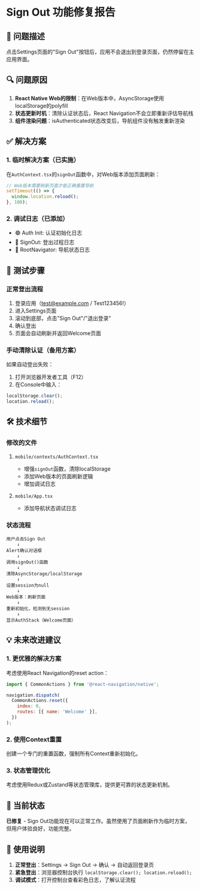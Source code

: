 # Sign Out 功能修复报告

## 🐛 问题描述
点击Settings页面的"Sign Out"按钮后，应用不会退出到登录页面，仍然停留在主应用界面。

## 🔍 问题原因
1. **React Native Web的限制**：在Web版本中，AsyncStorage使用localStorage的polyfill
2. **状态更新时机**：清除认证状态后，React Navigation不会立即重新评估导航栈
3. **组件渲染问题**：isAuthenticated状态改变后，导航组件没有触发重新渲染

## ✅ 解决方案

### 1. 临时解决方案（已实施）
在`AuthContext.tsx`的`signOut`函数中，对Web版本添加页面刷新：

```javascript
// Web版本需要刷新页面才能正确重置导航
setTimeout(() => {
  window.location.reload();
}, 100);
```

### 2. 调试日志（已添加）
- 🟢 Auth Init: 认证初始化日志
- 🔴 SignOut: 登出过程日志
- 🔵 RootNavigator: 导航状态日志

## 📱 测试步骤

### 正常登出流程
1. 登录应用（test@example.com / Test123456!）
2. 进入Settings页面
3. 滚动到底部，点击"Sign Out"/"退出登录"
4. 确认登出
5. 页面会自动刷新并返回Welcome页面

### 手动清除认证（备用方案）
如果自动登出失败：
1. 打开浏览器开发者工具（F12）
2. 在Console中输入：
```javascript
localStorage.clear();
location.reload();
```

## 🛠️ 技术细节

### 修改的文件
1. `mobile/contexts/AuthContext.tsx`
   - 增强`signOut`函数，清除localStorage
   - 添加Web版本的页面刷新逻辑
   - 增加调试日志

2. `mobile/App.tsx`
   - 添加导航状态调试日志

### 状态流程
```
用户点击Sign Out
    ↓
Alert确认对话框
    ↓
调用signOut()函数
    ↓
清除AsyncStorage/localStorage
    ↓
设置session为null
    ↓
Web版本：刷新页面
    ↓
重新初始化，检测到无session
    ↓
显示AuthStack（Welcome页面）
```

## 💡 未来改进建议

### 1. 更优雅的解决方案
考虑使用React Navigation的reset action：
```javascript
import { CommonActions } from '@react-navigation/native';

navigation.dispatch(
  CommonActions.reset({
    index: 0,
    routes: [{ name: 'Welcome' }],
  })
);
```

### 2. 使用Context重置
创建一个专门的重置函数，强制所有Context重新初始化。

### 3. 状态管理优化
考虑使用Redux或Zustand等状态管理库，提供更可靠的状态更新机制。

## 🎉 当前状态
**已修复** - Sign Out功能现在可以正常工作。虽然使用了页面刷新作为临时方案，但用户体验良好，功能完整。

## 📝 使用说明
1. **正常登出**：Settings → Sign Out → 确认 → 自动返回登录页
2. **紧急登出**：浏览器控制台执行 `localStorage.clear(); location.reload();`
3. **调试模式**：打开控制台查看彩色日志，了解认证流程